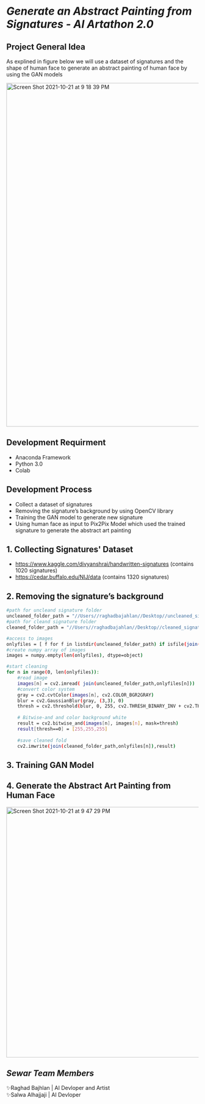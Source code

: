 # _Generate an Abstract Painting from Signatures - AI Artathon 2.0_

## Project General Idea
As explined in figure below we will use a dataset of signatures and the shape of human face to generate an abstract painting of human face
by using the GAN models

<img width="900" alt="Screen Shot 2021-10-21 at 9 18 39 PM" src="https://user-images.githubusercontent.com/24601296/138340585-1afeb042-5b10-4f4b-891d-10d8ca614dbc.png">


## Development Requirment
- Anaconda Framework
- Python 3.0
- Colab

## Development Process
- Collect a dataset of signatures
- Removing the signature’s background by using OpenCV library
- Training the GAN model to generate new signature
- Using human face as input to Pix2Pix Model which used the trained signature to generate the abstract art painting

## 1. Collecting Signatures' Dataset
- https://www.kaggle.com/divyanshrai/handwritten-signatures (contains 1020 signatures)
- https://cedar.buffalo.edu/NIJ/data (contains 1320 signatures)

## 2. Removing the signature’s background
```sh
#path for uncleand signature folder
uncleaned_folder_path = "//Users//raghadbajahlan//Desktop//uncleaned_signature//"
#path for cleand signature folder
cleaned_folder_path = "//Users//raghadbajahlan//Desktop//cleaned_signature//"

#access to images
onlyfiles = [ f for f in listdir(uncleaned_folder_path) if isfile(join(uncleaned_folder_path,f)) ]
#create numpy array of images
images = numpy.empty(len(onlyfiles), dtype=object)

#start cleaning
for n in range(0, len(onlyfiles)):
    #read image
    images[n] = cv2.imread( join(uncleaned_folder_path,onlyfiles[n]))
    #convert color system
    gray = cv2.cvtColor(images[n], cv2.COLOR_BGR2GRAY)
    blur = cv2.GaussianBlur(gray, (3,3), 0)
    thresh = cv2.threshold(blur, 0, 255, cv2.THRESH_BINARY_INV + cv2.THRESH_OTSU)[1]
    
    # Bitwise-and and color background white
    result = cv2.bitwise_and(images[n], images[n], mask=thresh)
    result[thresh==0] = [255,255,255]
    
    #save cleaned fold
    cv2.imwrite(join(cleaned_folder_path,onlyfiles[n]),result)
```

## 3. Training GAN Model

## 4. Generate the Abstract Art Painting from Human Face
 
 <img width="656" alt="Screen Shot 2021-10-21 at 9 47 29 PM" src="https://user-images.githubusercontent.com/24601296/138340643-cf288421-fce4-4c23-b14e-96d6ca1b2227.png">




## _Sewar Team Members_
✨Raghad Bajhlan | AI Devloper and Artist <br />
✨Salwa Alhajjaji | AI Devloper 


